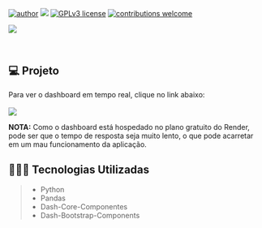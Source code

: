 [![author](https://img.shields.io/badge/author-andregustavo-red.svg)](https://www.linkedin.com/in/andr%C3%A9-gustavo-lopes-984bb119a/) [![](https://img.shields.io/badge/python-3.7+-blue.svg)](https://www.python.org/downloads/release/python-365/) [![GPLv3 license](https://img.shields.io/badge/License-GPLv3-blue.svg)](http://perso.crans.org/besson/LICENSE.html) [![contributions welcome](https://img.shields.io/badge/contributions-welcome-brightgreen.svg?style=flat)](https://github.com/andregustavo04)
<p>
  <img src="demo/gas_prices_dashboard_demo.gif">
</p
  <br><br>
  
  ## 💻 Projeto
  Para ver o dashboard em tempo real, clique no link abaixo: <br><br>
  <a href = "https://gas-prices-dashboard.onrender.com/" target="_blank"><img src="https://img.shields.io/badge/DASHBOARD-Preços da Gasolina no Brasil-darkblue"></a>

  
  **NOTA:** Como o dashboard está hospedado no plano gratuito do Render, pode ser que o tempo de resposta seja muito lento, o que pode acarretar em um mau funcionamento da aplicação.
  
  ## 👨🏼‍💻 Tecnologias Utilizadas
  > - Python
  > - Pandas
  > - Dash-Core-Componentes
  > - Dash-Bootstrap-Components
